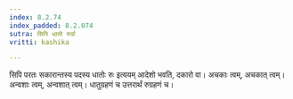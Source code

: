 ```yaml
---
index: 8.2.74
index_padded: 8.2.074
sutra: सिपि धातो रुर्वा
vritti: kashika

---
```

सिपि परतः सकारान्तस्य पदस्य धातोः रुः इत्ययम् आदेशो भवति, दकारो वा। अचकाः त्वम्, अचकात् त्वम्। अन्वशाः त्वम्, अन्वशात् त्वम्। धातुग्रहणं च उत्तरार्थं रुग्रहणं च।